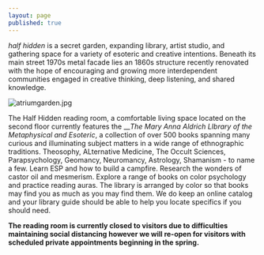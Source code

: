 ```yaml
---
layout: page
published: true
---
```


_half hidden_ is a secret garden, expanding library, artist studio, and gathering space for a variety of esoteric and creative intentions. Beneath its main street 1970s metal facade lies an 1860s structure recently renovated with the hope of encouraging and growing more interdependent communities engaged in creative thinking, deep listening, and shared knowledge.



![atriumgarden.jpg]({{site.baseurl}}/images/atriumgarden.jpg)




The Half Hidden reading room, a comfortable living space located on the second floor currently features the ___The Mary Anna Aldrich LIbrary of the Metaphysical and Esoteric_, a collection of over 500 books spanning many curious and illuminating subject matters in a wide range of ethnographic traditions. Theosophy, ALternative Medicine, The Occult Sciences, Parapsychology, Geomancy, Neuromancy, Astrology, Shamanism - to name a few. Learn ESP and how to build a campfire. Research the wonders of castor oil and mesmerism. Explore a range of books on color psychology and practice reading auras. The library is arranged by color so that books may find you as much as you may find them. We do keep an online catalog and your library guide should be able to help you locate specifics if you should need.

**The reading room is currently closed to visitors due to difficulties maintaining social distancing however we will re-open for visitors with scheduled private appointments beginning in the spring.** 






